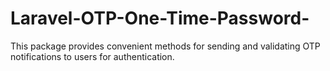 # Laravel-OTP-One-Time-Password-
This package provides convenient methods for sending and validating OTP notifications to users for authentication. 
